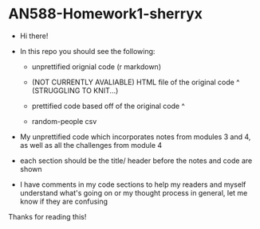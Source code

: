 # AN588-Homework1-sherryx

-   Hi there!

-   In this repo you should see the following:

    -   unprettified orignial code (r markdown)

    -   (NOT CURRENTLY AVALIABLE) HTML file of the original code \^ (STRUGGLING TO KNIT...)

    -   prettified code based off of the original code \^

    -   random-people csv

-   My unprettified code which incorporates notes from modules 3 and 4, as well as all the challenges from module 4

-   each section should be the title/ header before the notes and code are shown

-   I have comments in my code sections to help my readers and myself understand what's going on or my thought process in general, let me know if they are confusing

Thanks for reading this!
